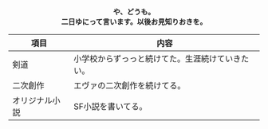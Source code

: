 <div align="justify">

<p align="center">
  <samp>
    <b>
      や、どうも。
      <br>
      二日ゆにって言います。以後お見知りおきを。
    </b>
    <br>
  </samp>
</p>

<p align="center">

| 項目 | 内容 |
|------|------|
| 剣道 | 小学校からずっっと続けてた。生涯続けていきたい。 |
| 二次創作 | エヴァの二次創作を続けてる。 |
| オリジナル小説 | SF小説を書いてる。 |

</p>

</div>
